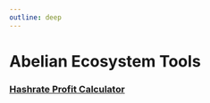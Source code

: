 ```yaml
---
outline: deep
---
```


# Abelian Ecosystem Tools

### [Hashrate Profit Calculator](https://hashrate.no/coins/ABEL/calculator)
